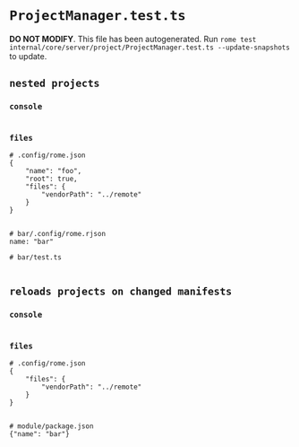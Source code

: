 # `ProjectManager.test.ts`

**DO NOT MODIFY**. This file has been autogenerated. Run `rome test internal/core/server/project/ProjectManager.test.ts --update-snapshots` to update.

## `nested projects`

### `console`

```

```

### `files`

```
# .config/rome.json
{
	"name": "foo",
	"root": true,
	"files": {
		"vendorPath": "../remote"
	}
}


# bar/.config/rome.rjson
name: "bar"

# bar/test.ts


```

## `reloads projects on changed manifests`

### `console`

```

```

### `files`

```
# .config/rome.json
{
	"files": {
		"vendorPath": "../remote"
	}
}


# module/package.json
{"name": "bar"}

```

